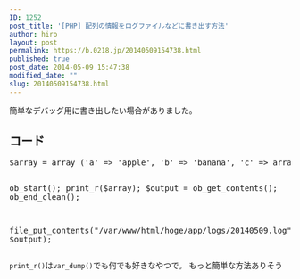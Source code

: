 ```yaml
---
ID: 1252
post_title: '[PHP] 配列の情報をログファイルなどに書き出す方法'
author: hiro
layout: post
permalink: https://b.0218.jp/20140509154738.html
published: true
post_date: 2014-05-09 15:47:38
modified_date: ""
slug: 20140509154738.html
---
```

簡単なデバッグ用に書き出したい場合がありました。
<!--more-->
<h2>コード</h2>
<pre class="prettyprint linenums lang-php">$array = array ('a' => 'apple', 'b' => 'banana', 'c' => array ('x', 'y', 'z'));

ob_start();
print_r($array);
$output = ob_get_contents();
ob_end_clean();
 
file_put_contents("/var/www/html/hoge/app/logs/20140509.log", $output); </pre>

<code>print_r()</code>は<code>var_dump()</code>でも何でも好きなやつで。
<span class="text-muted">もっと簡単な方法ありそう</span>
